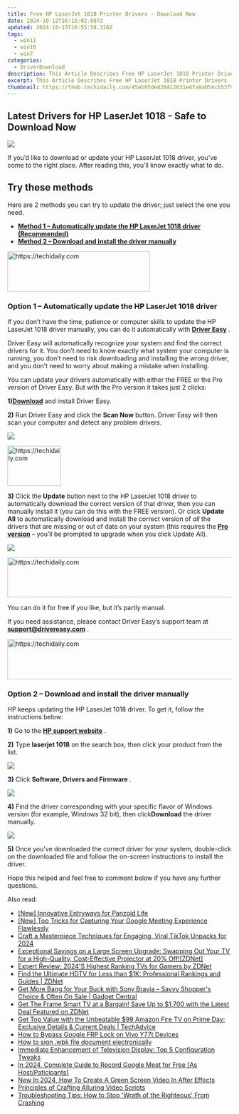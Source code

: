```yaml
---
title: Free HP LaserJet 1018 Printer Drivers - Download Now
date: 2024-10-12T16:15:02.087Z
updated: 2024-10-15T16:55:58.316Z
tags:
  - win11
  - win10
  - win7
categories:
  - DriverDownload
description: This Article Describes Free HP LaserJet 1018 Printer Drivers - Download Now
excerpt: This Article Describes Free HP LaserJet 1018 Printer Drivers - Download Now
thumbnail: https://thmb.techidaily.com/45eb95de820412631e47a9a054cb53f933466e540c5b1bab0a26ad2ba80fd1a7.jpg
---
```


## Latest Drivers for HP LaserJet 1018 - Safe to Download Now

![](https://images.drivereasy.com/wp-content/uploads/2019/10/image-235.png)

 If you’d like to download or update your HP LaserJet 1018 driver, you’ve come to the right place. After reading this, you’ll know exactly what to do.

## Try these methods

 Here are 2 methods you can try to update the driver; just select the one you need.

* **[Method 1 – Automatically update the HP LaserJet 1018 driver (Recommended)](https://www.drivereasy.com/knowledge/hp-laserjet-1018-driver-download-for-windows-7-8-10/#a)**
* **[Method 2 – Download and install the driver manually](https://tools.techidaily.com/drivereasy/download/)**

<!-- affiliate ads begin -->
<a href="https://bluettius.sjv.io/c/5597632/2139113/17108" target="_top" id="2139113">
  <img src="//a.impactradius-go.com/display-ad/17108-2139113" border="0" alt="https://techidaily.com" width="320" height="90"/>
</a>
<img height="0" width="0" src="https://bluettius.sjv.io/i/5597632/2139113/17108" style="position:absolute;visibility:hidden;" border="0" />
<!-- affiliate ads end -->

### Option 1 – Automatically update the HP LaserJet 1018 driver

 If you don’t have the time, patience or computer skills to update the HP LaserJet 1018 driver manually, you can do it automatically with **[Driver Easy](https://tools.techidaily.com/drivereasy/download/)**  .

 Driver Easy will automatically recognize your system and find the correct drivers for it. You don’t need to know exactly what system your computer is running, you don’t need to risk downloading and installing the wrong driver, and you don’t need to worry about making a mistake when installing.

 You can update your drivers automatically with either the FREE or the Pro version of Driver Easy. But with the Pro version it takes just 2 clicks:

 **1)[Download](https://tools.techidaily.com/drivereasy/download/)**  and install Driver Easy.

**2)** Run Driver Easy and click the **Scan Now** button. Driver Easy will then scan your computer and detect any problem drivers.

![](https://images.drivereasy.com/wp-content/uploads/2019/10/image-229.png)

<!-- affiliate ads begin -->
<a href="https://bluettide.pxf.io/c/5597632/2141684/17092" target="_top" id="2141684">
  <img src="//a.impactradius-go.com/display-ad/17092-2141684" border="0" alt="https://techidaily.com" width="120" height="90"/>
</a>
<img height="0" width="0" src="https://bluettide.pxf.io/i/5597632/2141684/17092" style="position:absolute;visibility:hidden;" border="0" />
<!-- affiliate ads end -->

**3)** Click the **Update**  button next to the HP LaserJet 1018 driver to automatically download the correct version of that driver, then you can manually install it (you can do this with the FREE version). Or click **Update All** to automatically download and install the correct version of _all_  the drivers that are missing or out of date on your system (this requires the **[Pro version](https://tools.techidaily.com/drivereasy/download/)**  – you’ll be prompted to upgrade when you click Update All).

![](https://images.drivereasy.com/wp-content/uploads/2019/10/image-228.png)

<!-- affiliate ads begin -->
<a href="https://appsumo.8odi.net/c/5597632/2100529/7443" target="_top" id="2100529">
  <img src="//a.impactradius-go.com/display-ad/7443-2100529" border="0" alt="https://techidaily.com" width="728" height="90"/>
</a>
<img height="0" width="0" src="https://appsumo.8odi.net/i/5597632/2100529/7443" style="position:absolute;visibility:hidden;" border="0" />
<!-- affiliate ads end -->

 You can do it for free if you like, but it’s partly manual.

 If you need assistance, please contact Driver Easy’s support team at [**support@drivereasy.com**](https://tools.techidaily.com/drivereasy/download/) .

<!-- affiliate ads begin -->
<a href="https://laganoo.pxf.io/c/5597632/1484950/16446" target="_top" id="1484950">
  <img src="//a.impactradius-go.com/display-ad/16446-1484950" border="0" alt="https://techidaily.com" width="728" height="90"/>
</a>
<img height="0" width="0" src="https://laganoo.pxf.io/i/5597632/1484950/16446" style="position:absolute;visibility:hidden;" border="0" />
<!-- affiliate ads end -->

### Option 2 – Download and install the driver manually

 HP keeps updating the HP LaserJet 1018 driver. To get it, follow the instructions below:

**1)** Go to the **[HP support website](https://support.hp.com/us-en)**  .

**2)**  Type **laserjet 1018** on the search box, then click your product from the list.

![](https://images.drivereasy.com/wp-content/uploads/2019/10/image-232-1024x310.png)

**3)**  Click **Software, Drivers and Firmware** .

![](https://images.drivereasy.com/wp-content/uploads/2019/10/image-233-1024x438.png)

**4)** Find the driver corresponding with your specific flavor of Windows version (for example, Windows 32 bit), then click**Download** the driver manually.

![](https://images.drivereasy.com/wp-content/uploads/2019/10/image-234-1024x565.png)

**5)**  Once you’ve downloaded the correct driver for your system, double-click on the downloaded file and follow the on-screen instructions to install the driver.

 Hope this helped and feel free to comment below if you have any further questions.

<ins class="adsbygoogle"
     style="display:block"
     data-ad-format="autorelaxed"
     data-ad-client="ca-pub-7571918770474297"
     data-ad-slot="1223367746"></ins>

<ins class="adsbygoogle"
     style="display:block"
     data-ad-client="ca-pub-7571918770474297"
     data-ad-slot="8358498916"
     data-ad-format="auto"
     data-full-width-responsive="true"></ins>

<span class="atpl-alsoreadstyle">Also read:</span>
<div><ul>
<li><a href="https://fox-hovers.techidaily.com/new-innovative-entryways-for-panzoid-life/"><u>[New] Innovative Entryways for Panzoid Life</u></a></li>
<li><a href="https://screen-activity-recording.techidaily.com/new-top-tricks-for-capturing-your-google-meeting-experience-flawlessly/"><u>[New] Top Tricks for Capturing Your Google Meeting Experience Flawlessly</u></a></li>
<li><a href="https://extra-resources.techidaily.com/craft-a-masterpiece-techniques-for-engaging-viral-tiktok-unpacks-for-2024/"><u>Craft a Masterpiece Techniques for Engaging, Viral TikTok Unpacks for 2024</u></a></li>
<li><a href="https://hardware-updates.techidaily.com/exceptional-savings-on-a-large-screen-upgrade-swapping-out-your-tv-for-a-high-quality-cost-effective-projector-at-20-offzdnet/"><u>Exceptional Savings on a Large Screen Upgrade: Swapping Out Your TV for a High-Quality, Cost-Effective Projector at 20% Off![ZDNet]</u></a></li>
<li><a href="https://hardware-updates.techidaily.com/expert-review-2024s-highest-ranking-tvs-for-gamers-by-zdnet/"><u>Expert Review: 2024'S Highest Ranking TVs for Gamers by ZDNet</u></a></li>
<li><a href="https://hardware-updates.techidaily.com/find-the-ultimate-hdtv-for-less-than-1k-professional-rankings-and-guides-zdnet/"><u>Find the Ultimate HDTV for Less than $1K: Professional Rankings and Guides | ZDNet</u></a></li>
<li><a href="https://hardware-updates.techidaily.com/get-more-bang-for-your-buck-with-sony-bravia-savvy-shoppers-choice-and-often-on-sale-gadget-central/"><u>Get More Bang for Your Buck with Sony Bravia – Savvy Shopper's Choice & Often On Sale | Gadget Central</u></a></li>
<li><a href="https://hardware-updates.techidaily.com/get-the-frame-smart-tv-at-a-bargain-save-up-to-1700-with-the-latest-deal-featured-on-zdnet/"><u>Get The Frame Smart TV at a Bargain! Save Up to $1,700 with the Latest Deal Featured on ZDNet</u></a></li>
<li><a href="https://hardware-updates.techidaily.com/get-top-value-with-the-unbeatable-99-amazon-fire-tv-on-prime-day-exclusive-details-and-current-deals-techadvice/"><u>Get Top Value with the Unbeatable $99 Amazon Fire TV on Prime Day: Exclusive Details & Current Deals | TechAdvice</u></a></li>
<li><a href="https://bypass-frp.techidaily.com/how-to-bypass-google-frp-lock-on-vivo-y77t-devices-by-drfone-android/"><u>How to Bypass Google FRP Lock on Vivo Y77t Devices</u></a></li>
<li><a href="https://blog-min.techidaily.com/how-to-sign-wbk-file-document-electronically-by-ldigisigner-sign-a-word-sign-a-word/"><u>How to sign .wbk file document electronically</u></a></li>
<li><a href="https://hardware-updates.techidaily.com/immediate-enhancement-of-television-display-top-5-configuration-tweaks/"><u>Immediate Enhancement of Television Display: Top 5 Configuration Tweaks</u></a></li>
<li><a href="https://digital-screen-recording.techidaily.com/in-2024-complete-guide-to-record-google-meet-for-free-as-hostpaticipants/"><u>In 2024, Complete Guide to Record Google Meet for Free [As Host/Paticipants]</u></a></li>
<li><a href="https://ai-video-editing.techidaily.com/new-in-2024-how-to-create-a-green-screen-video-in-after-effects/"><u>New In 2024, How To Create A Green Screen Video In After Effects</u></a></li>
<li><a href="https://article-posts.techidaily.com/principles-of-crafting-alluring-video-scripts/"><u>Principles of Crafting Alluring Video Scripts</u></a></li>
<li><a href="https://win-blog.techidaily.com/troubleshooting-tips-how-to-stop-wrath-of-the-righteous-from-crashing/"><u>Troubleshooting Tips: How to Stop 'Wrath of the Righteous' From Crashing</u></a></li>
</ul></div>

